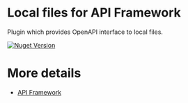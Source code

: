 # Local files for API Framework

Plugin which provides OpenAPI interface to local files.

[![Nuget Version](https://img.shields.io/nuget/v/Weikio.ApiFramework.Plugins.Files.svg?style=flat)](https://www.nuget.org/packages/Weikio.ApiFramework.Plugins.Files/)

# More details

- [API Framework](https://github.com/weikio/apiframework)